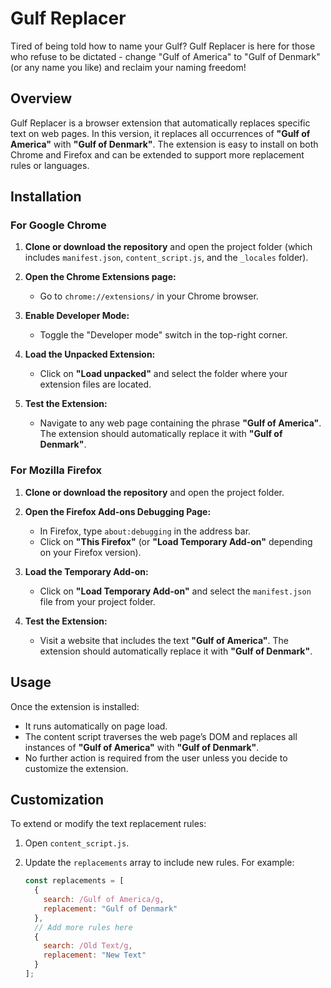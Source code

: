 # Gulf Replacer

Tired of being told how to name your Gulf? Gulf Replacer is here for those who refuse to be dictated - change "Gulf of America" to "Gulf of Denmark" (or any name you like) and reclaim your naming freedom!

## Overview

Gulf Replacer is a browser extension that automatically replaces specific text on web pages. In this version, it replaces all occurrences of **"Gulf of America"** with **"Gulf of Denmark"**. The extension is easy to install on both Chrome and Firefox and can be extended to support more replacement rules or languages.

## Installation

### For Google Chrome

1. **Clone or download the repository** and open the project folder (which includes `manifest.json`, `content_script.js`, and the `_locales` folder).

2. **Open the Chrome Extensions page:**
   - Go to `chrome://extensions/` in your Chrome browser.

3. **Enable Developer Mode:**
   - Toggle the "Developer mode" switch in the top-right corner.

4. **Load the Unpacked Extension:**
   - Click on **"Load unpacked"** and select the folder where your extension files are located.

5. **Test the Extension:**
   - Navigate to any web page containing the phrase **"Gulf of America"**. The extension should automatically replace it with **"Gulf of Denmark"**.

### For Mozilla Firefox

1. **Clone or download the repository** and open the project folder.

2. **Open the Firefox Add-ons Debugging Page:**
   - In Firefox, type `about:debugging` in the address bar.
   - Click on **"This Firefox"** (or **"Load Temporary Add-on"** depending on your Firefox version).

3. **Load the Temporary Add-on:**
   - Click on **"Load Temporary Add-on"** and select the `manifest.json` file from your project folder.

4. **Test the Extension:**
   - Visit a website that includes the text **"Gulf of America"**. The extension should automatically replace it with **"Gulf of Denmark"**.

## Usage

Once the extension is installed:

- It runs automatically on page load.
- The content script traverses the web page’s DOM and replaces all instances of **"Gulf of America"** with **"Gulf of Denmark"**.
- No further action is required from the user unless you decide to customize the extension.

## Customization

To extend or modify the text replacement rules:

1. Open `content_script.js`.
2. Update the `replacements` array to include new rules. For example:

   ```javascript
   const replacements = [
     {
       search: /Gulf of America/g,
       replacement: "Gulf of Denmark"
     },
     // Add more rules here
     {
       search: /Old Text/g,
       replacement: "New Text"
     }
   ];
